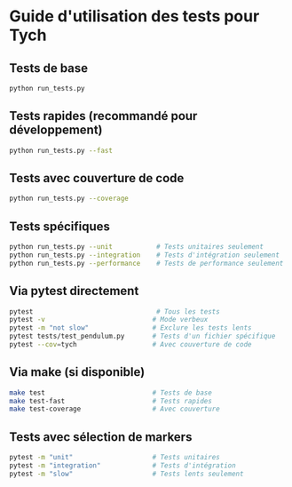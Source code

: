 # Guide d'utilisation des tests pour Tych

## Tests de base
```bash
python run_tests.py
```

## Tests rapides (recommandé pour développement)
```bash
python run_tests.py --fast
```

## Tests avec couverture de code
```bash
python run_tests.py --coverage
```

## Tests spécifiques
```bash
python run_tests.py --unit           # Tests unitaires seulement
python run_tests.py --integration    # Tests d'intégration seulement
python run_tests.py --performance    # Tests de performance seulement
```

## Via pytest directement
```bash
pytest                               # Tous les tests
pytest -v                           # Mode verbeux
pytest -m "not slow"                # Exclure les tests lents
pytest tests/test_pendulum.py       # Tests d'un fichier spécifique
pytest --cov=tych                   # Avec couverture de code
```

## Via make (si disponible)
```bash
make test                           # Tests de base
make test-fast                      # Tests rapides
make test-coverage                  # Avec couverture
```

## Tests avec sélection de markers
```bash
pytest -m "unit"                    # Tests unitaires
pytest -m "integration"             # Tests d'intégration
pytest -m "slow"                    # Tests lents seulement
```
